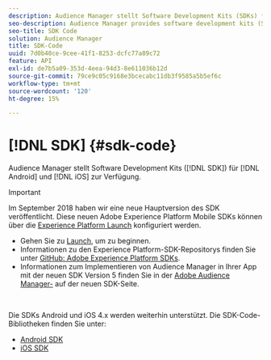 ```yaml
---
description: Audience Manager stellt Software Development Kits (SDKs) für Android und iOS bereit.
seo-description: Audience Manager provides software development kits (SDKs) for Android and iOS.
seo-title: SDK Code
solution: Audience Manager
title: SDK-Code
uuid: 7d0b40ce-9cee-41f1-8253-dcfc77a89c72
feature: API
exl-id: de7b5a09-353d-4eea-94d3-8e611036b12d
source-git-commit: 79ce9c05c9168e3bcecabc11db3f9585a5b5ef6c
workflow-type: tm+mt
source-wordcount: '120'
ht-degree: 15%

---
```


# [!DNL SDK] {#sdk-code}

Audience Manager stellt Software Development Kits ([!DNL SDK]) für [!DNL Android] und [!DNL iOS] zur Verfügung.

>[!IMPORTANT]
>
>Im September 2018 haben wir eine neue Hauptversion des SDK veröffentlicht. Diese neuen Adobe Experience Platform Mobile SDKs können über die [Experience Platform Launch](https://www.adobe.com/experience-platform/launch.html) konfiguriert werden.

* Gehen Sie zu [Launch](https://launch.adobe.com/), um zu beginnen.
* Informationen zu den Experience Platform-SDK-Repositorys finden Sie unter [GitHub: Adobe Experience Platform SDKs](https://github.com/Adobe-Marketing-Cloud/acp-sdks).
* Informationen zum Implementieren von Audience Manager in Ihrer App mit der neuen SDK Version 5 finden Sie in der [Adobe Audience Manager-](https://experienceleague.adobe.com/docs/experience-platform/destinations/catalog/data-management/aam-dil-extension.html?lang=de) auf der neuen SDK-Seite.

<br>

Die SDKs Android und iOS 4.x werden weiterhin unterstützt. Die SDK-Code-Bibliotheken finden Sie unter:

* [Android SDK](https://experienceleague.adobe.com/docs/mobile-services/android/overview.html)
* [iOS SDK](https://experienceleague.adobe.com/docs/mobile-services/ios/overview.html)
